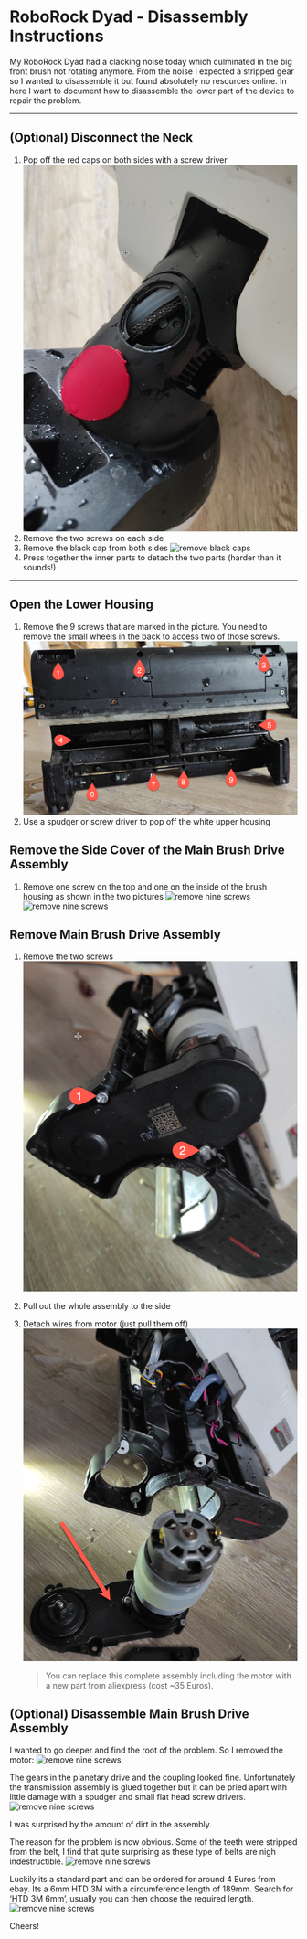 # RoboRock Dyad - Disassembly Instructions

My RoboRock Dyad had a clacking noise today which culminated in the big front brush not rotating anymore. From the noise I expected a stripped gear so I wanted to disassemble it but found absolutely no resources online. In here I want to document how to disassemble the lower part of the device to repair the problem.


---

## (Optional) Disconnect the Neck

1. Pop off the red caps on both sides with a screw driver
    ![remove red caps](images/02_neck_red_cap.png)
1. Remove the two screws on each side
1. Remove the black cap from both sides
    ![remove black caps](images/03_neck_black_cap.png)
1. Press together the inner parts to detach the two parts (harder than it sounds!)

---

## Open the Lower Housing

1. Remove the 9 screws that are marked in the picture. You need to remove the small wheels in the back to access two of those screws.
    ![remove nine screws](images/01_bottom.png)
1. Use a spudger or screw driver to pop off the white upper housing

## Remove the Side Cover of the Main Brush Drive Assembly

1. Remove one screw on the top and one on the inside of the brush housing as shown in the two pictures
    ![remove nine screws](images/05_side_cover_1.png)
    ![remove nine screws](images/06_side_cover_2.png)

## Remove Main Brush Drive Assembly

1. Remove the two screws
    ![remove nine screws](images/07_main_brush_drive.png)
1. Pull out the whole assembly to the side
1. Detach wires from motor (just pull them off)
    ![remove nine screws](images/08_main_brush_drive_removed.png)

    >You can replace this complete assembly including the motor with a new part from aliexpress (cost ~35 Euros).

## (Optional) Disassemble Main Brush Drive Assembly

I wanted to go deeper and find the root of the problem. So I removed the motor:
    ![remove nine screws](images/09_motor_removed.png)

The gears in the planetary drive and the coupling looked fine. Unfortunately the transmission assembly is glued together but it can be pried apart with little damage with a spudger and small flat head screw drivers.
    ![remove nine screws](images/10_gear_housing_opened.png)

I was surprised by the amount of dirt in the assembly.

The reason for the problem is now obvious. Some of the teeth were stripped from the belt, I find that quite surprising as these type of belts are nigh indestructible.
    ![remove nine screws](images/11_damage.png)

Luckily its a standard part and can be ordered for around 4 Euros from ebay. Its a 6mm HTD 3M with a circumference length of 189mm. Search for ‘HTD 3M 6mm’, usually you can then choose the required length.
    ![remove nine screws](images/12_belt_type.png)

Cheers!

